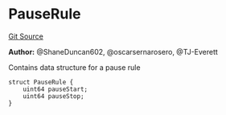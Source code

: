 # PauseRule
[Git Source](https://github.com/thrackle-io/rules-engine/blob/8e8136863cc533050498938ef97f694c7b6600c3/src/client/application/data/PauseRule.sol)

**Author:**
@ShaneDuncan602, @oscarsernarosero, @TJ-Everett

Contains data structure for a pause rule


```solidity
struct PauseRule {
    uint64 pauseStart;
    uint64 pauseStop;
}
```

